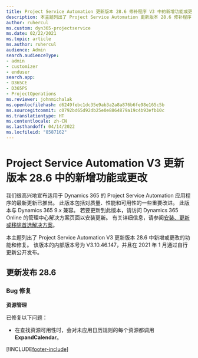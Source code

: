 ```yaml
---
title: Project Service Automation 更新版本 28.6 修补程序 V3 中的新增功能或更改
description: 本主题列出了 Project Service Automation 更新版本 28.6 修补程序 V3 中推出的功能和修复。
author: ruhercul
ms.custom: dyn365-projectservice
ms.date: 02/22/2021
ms.topic: article
ms.author: ruhercul
audience: Admin
search.audienceType:
- admin
- customizer
- enduser
search.app:
- D365CE
- D365PS
- ProjectOperations
ms.reviewer: johnmichalak
ms.openlocfilehash: d6249febc1dc35e9ab3a2a8a876b6fe98e165c5b
ms.sourcegitcommit: c0792bd65d92db25e0e8864879a19c4b93efb10c
ms.translationtype: HT
ms.contentlocale: zh-CN
ms.lasthandoff: 04/14/2022
ms.locfileid: "8587162"
---
```

# <a name="whats-new-or-changed-in-project-service-automation-update-release-286-v3"></a>Project Service Automation V3 更新版本 28.6 中的新增功能或更改

我们很高兴地宣布适用于 Dynamics 365 的 Project Service Automation 应用程序的最新更新已推出。 此版本包括对质量、性能和可用性的一些重要改进。 此版本与 Dynamics 365 9.x 兼容。 若要更新到此版本，请访问 Dynamics 365 Online 的管理中心解决方案页面以安装更新。 有关详细信息，请参阅[安装、更新或移除首选解决方案](/power-platform/admin/install-remove-preferred-solution)。

本主题列出了 Project Service Automation V3 更新版本 28.6 中新增或更改的功能和修复。 该版本的内部版本号为 V3.10.46.147，并且在 2021 年 1 月通过自行更新公开发布。

## <a name="update-release-286"></a>更新发布 28.6

### <a name="bug-fixes"></a>Bug 修复


**资源管理**

已修复以下问题：

- 在查找资源可用性时，会对未应用日历规则的每个资源都调用 **ExpandCalendar**。


[!INCLUDE[footer-include](../includes/footer-banner.md)]
